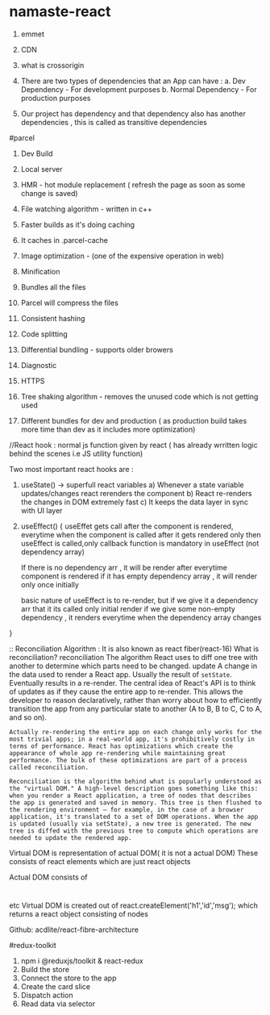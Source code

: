 # namaste-react



1. emmet
2. CDN
3. what is crossorigin
4. There are two types of dependencies that an App can have :
    a. Dev Dependency - For development purposes
    b. Normal Dependency - For production purposes


5. Our project has dependency and that dependency also has another dependencies , this is called as transitive dependencies


#parcel
1. Dev Build
2. Local server

3. HMR - hot module replacement ( refresh the page as soon as some change is saved)
4. File watching algorithm - written in c++
5. Faster builds as it's doing caching
6. It caches in .parcel-cache
7. Image optimization - (one of the expensive operation in web)
8. Minification
9. Bundles all the files
10. Parcel will compress the files
11. Consistent hashing
12. Code splitting 
13. Differential bundling -  supports older browers
14. Diagnostic
15. HTTPS
16. Tree shaking algorithm - removes the unused code which is not getting used
17. Different bundles for dev and production ( as production build takes more time than dev as it includes more optimization)




//React hook : normal js function given by react ( has already wrritten logic behind the scenes i.e JS utility function)

Two most important react hooks are :
1) useState() -> superfull react variables
a) Whenever a state variable updates/changes react rerenders the component
b) React re-renders the changes in DOM extremely fast
c) It keeps the data layer in sync with UI layer
2) useEffect()
{
    useEffet gets call after the component is rendered, everytime when the component is called after it gets rendered only then useEffect is called,only callback function is mandatory in useEffect (not dependency array)

    If there is no dependency arr , it will be render after everytime component is rendered
    if it has empty dependency array , it will render only once initially

    basic nature of useEffect is to re-render, but if we give it a dependency arr that it its called only initial render
    if we give some non-empty dependency , it renders everytime when the dependency array changes

}





:: Reconciliation Algorithm : It is also known as react fiber(react-16)
What is reconciliation?
reconciliation
    The algorithm React uses to diff one tree with another to determine which parts need to be changed.
    update
    A change in the data used to render a React app. Usually the result of `setState`. Eventually results in a re-render.
    The central idea of React's API is to think of updates as if they cause the entire app to re-render. This allows the developer to reason declaratively, rather than worry about how to efficiently transition the app from any particular state to another (A to B, B to C, C to A, and so on).

    Actually re-rendering the entire app on each change only works for the most trivial apps; in a real-world app, it's prohibitively costly in terms of performance. React has optimizations which create the appearance of whole app re-rendering while maintaining great performance. The bulk of these optimizations are part of a process called reconciliation.

    Reconciliation is the algorithm behind what is popularly understood as the "virtual DOM." A high-level description goes something like this: when you render a React application, a tree of nodes that describes the app is generated and saved in memory. This tree is then flushed to the rendering environment — for example, in the case of a browser application, it's translated to a set of DOM operations. When the app is updated (usually via setState), a new tree is generated. The new tree is diffed with the previous tree to compute which operations are needed to update the rendered app.

Virtual DOM is representation of actual DOM( it is not a actual DOM)
These consists of react elements which are just react objects

Actual DOM consists of <div><h1></div> etc
Virtual DOM is created out of react.createElement('h1','id','msg');
which returns a react object consisting of nodes

Github: acdlite/react-fibre-architecture



#redux-toolkit

1) npm i @reduxjs/toolkit & react-redux
2) Build the store
3) Connect the store to the app
4) Create the card slice
5) Dispatch action
6) Read data via selector